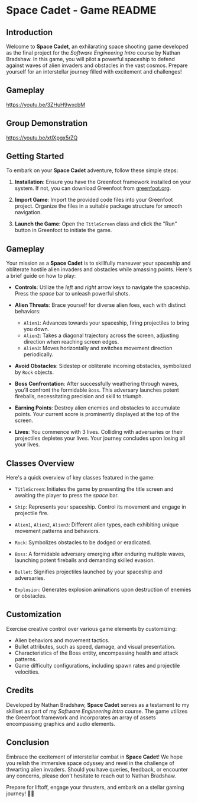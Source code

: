 # Space Cadet - Game README

## Introduction

Welcome to **Space Cadet**, an exhilarating space shooting game developed as the final project for the *Software Engineering Intro* course by Nathan Bradshaw. In this game, you will pilot a powerful spaceship to defend against waves of alien invaders and obstacles in the vast cosmos. Prepare yourself for an interstellar journey filled with excitement and challenges!

## Gameplay 

https://youtu.be/3ZHuH9wxcbM

## Group Demonstration

https://youtu.be/xtlXpgx5rZQ

## Getting Started

To embark on your **Space Cadet** adventure, follow these simple steps:

1. **Installation**: Ensure you have the Greenfoot framework installed on your system. If not, you can download Greenfoot from [greenfoot.org](https://www.greenfoot.org/).

2. **Import Game**: Import the provided code files into your Greenfoot project. Organize the files in a suitable package structure for smooth navigation.

3. **Launch the Game**: Open the `TitleScreen` class and click the "Run" button in Greenfoot to initiate the game.

## Gameplay

Your mission as a **Space Cadet** is to skillfully maneuver your spaceship and obliterate hostile alien invaders and obstacles while amassing points. Here's a brief guide on how to play:

- **Controls**: Utilize the *left* and *right* arrow keys to navigate the spaceship. Press the *space* bar to unleash powerful shots.

- **Alien Threats**: Brace yourself for diverse alien foes, each with distinct behaviors:
  - `Alien1`: Advances towards your spaceship, firing projectiles to bring you down.
  - `Alien2`: Takes a diagonal trajectory across the screen, adjusting direction when reaching screen edges.
  - `Alien3`: Moves horizontally and switches movement direction periodically.

- **Avoid Obstacles**: Sidestep or obliterate incoming obstacles, symbolized by `Rock` objects.

- **Boss Confrontation**: After successfully weathering through waves, you'll confront the formidable `Boss`. This adversary launches potent fireballs, necessitating precision and skill to triumph.

- **Earning Points**: Destroy alien enemies and obstacles to accumulate points. Your current score is prominently displayed at the top of the screen.

- **Lives**: You commence with 3 lives. Colliding with adversaries or their projectiles depletes your lives. Your journey concludes upon losing all your lives.

## Classes Overview

Here's a quick overview of key classes featured in the game:

- `TitleScreen`: Initiates the game by presenting the title screen and awaiting the player to press the *space* bar.

- `Ship`: Represents your spaceship. Control its movement and engage in projectile fire.

- `Alien1`, `Alien2`, `Alien3`: Different alien types, each exhibiting unique movement patterns and behaviors.

- `Rock`: Symbolizes obstacles to be dodged or eradicated.

- `Boss`: A formidable adversary emerging after enduring multiple waves, launching potent fireballs and demanding skilled evasion.

- `Bullet`: Signifies projectiles launched by your spaceship and adversaries.

- `Explosion`: Generates explosion animations upon destruction of enemies or obstacles.

## Customization

Exercise creative control over various game elements by customizing:

- Alien behaviors and movement tactics.
- Bullet attributes, such as speed, damage, and visual presentation.
- Characteristics of the Boss entity, encompassing health and attack patterns.
- Game difficulty configurations, including spawn rates and projectile velocities.

## Credits

Developed by Nathan Bradshaw, **Space Cadet** serves as a testament to my skillset as part of my *Software Engineering Intro* course. The game utilizes the Greenfoot framework and incorporates an array of assets encompassing graphics and audio elements.

## Conclusion

Embrace the excitement of interstellar combat in **Space Cadet**! We hope you relish the immersive space odyssey and revel in the challenge of thwarting alien invaders. Should you have queries, feedback, or encounter any concerns, please don't hesitate to reach out to Nathan Bradshaw.

Prepare for liftoff, engage your thrusters, and embark on a stellar gaming journey! 🚀🌌
